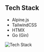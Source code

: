 ## Tech Stack
- Alpine.js
- TailwindCSS
- HTMX
- Go (Gin)

![Tech Stack](https://skillicons.dev/icons?i=go,alpinejs,htmx,tailwind,git,bash,linux)